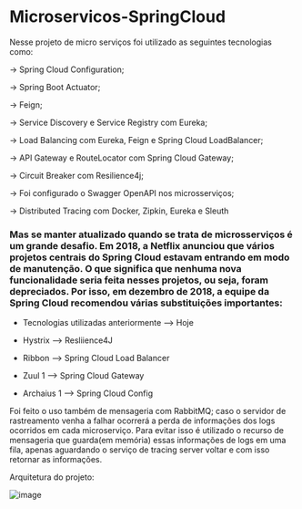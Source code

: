# Microservicos-SpringCloud
 Nesse projeto de micro serviços foi utilizado as seguintes tecnologias como:

-> Spring Cloud Configuration;

-> Spring Boot Actuator;

-> Feign;

-> Service Discovery e Service Registry com Eureka;

-> Load Balancing com Eureka, Feign e Spring Cloud LoadBalancer;

-> API Gateway e RouteLocator com Spring Cloud Gateway;

-> Circuit Breaker com Resilience4j;

-> Foi configurado o Swagger OpenAPI nos microsserviços;

-> Distributed Tracing com Docker, Zipkin, Eureka e Sleuth

### Mas se manter atualizado quando se trata de microsserviços é um grande desafio. Em 2018, a Netflix anunciou que vários projetos centrais do Spring Cloud estavam entrando em modo de manutenção. O que significa que nenhuma nova funcionalidade seria feita nesses projetos, ou seja, foram depreciados. Por isso, em dezembro de 2018, a equipe da Spring Cloud recomendou várias substituições importantes: ###

- Tecnologias utilizadas anteriormente  -->  Hoje

- Hystrix   -->  Resliience4J

- Ribbon  -->  Spring Cloud Load Balancer

- Zuul 1  -->  Spring Cloud Gateway

- Archaius 1  -->  Spring Cloud Config

Foi feito o uso também de mensageria com RabbitMQ; caso o servidor de rastreamento venha a falhar ocorrerá a perda de informações dos logs ocorridos em
cada microserviço. Para evitar isso é utilizado o recurso de mensageria que guarda(em memória) essas informações de logs em uma fila, apenas aguardando o serviço de tracing server voltar e com isso retornar as informações.


Arquitetura do projeto:

![image](https://user-images.githubusercontent.com/77034798/228354388-5ac85426-bafa-400d-98d5-946c8e7b68c0.png)


